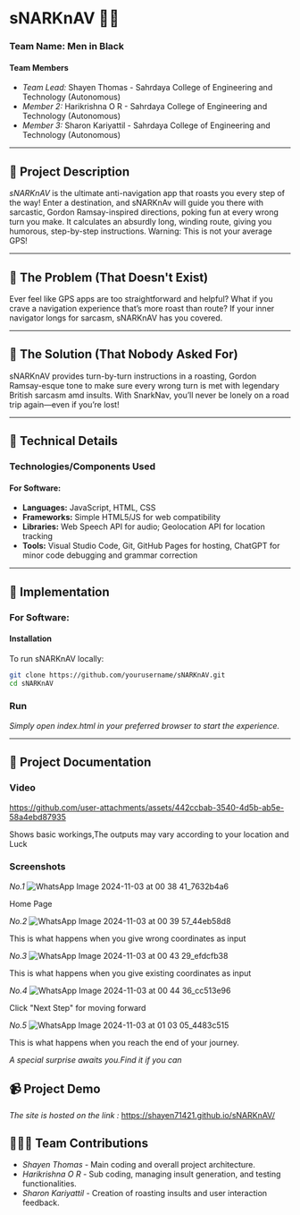 # sNARKnAV 🚗💥

### Team Name: Men in Black

#### Team Members
- *Team Lead:* Shayen Thomas - Sahrdaya College of Engineering and Technology (Autonomous)
- *Member 2:* Harikrishna O R - Sahrdaya College of Engineering and Technology (Autonomous)
- *Member 3:* Sharon Kariyattil - Sahrdaya College of Engineering and Technology (Autonomous)

---

## 📖 Project Description

*sNARKnAV* is the ultimate anti-navigation app that roasts you every step of the way! Enter a destination, and sNARKnAv will guide you there with sarcastic, Gordon Ramsay-inspired directions, poking fun at every wrong turn you make. It calculates an absurdly long, winding route, giving you humorous, step-by-step instructions. Warning: This is not your average GPS!

---

## 🚫 The Problem (That Doesn't Exist)

Ever feel like GPS apps are too straightforward and helpful? What if you crave a navigation experience that’s more roast than route? If your inner navigator longs for sarcasm, sNARKnAV has you covered.

---

## 🧩 The Solution (That Nobody Asked For)

sNARKnAV provides turn-by-turn instructions in a roasting, Gordon Ramsay-esque tone to make sure every wrong turn is met with legendary British sarcasm amd insults. With SnarkNav, you’ll never be lonely on a road trip again—even if you’re lost!

---

## 🔧 Technical Details

### Technologies/Components Used

#### For Software:
- **Languages:** JavaScript, HTML, CSS
- **Frameworks:** Simple HTML5/JS for web compatibility
- **Libraries:** Web Speech API for audio; Geolocation API for location tracking
- **Tools:** Visual Studio Code, Git, GitHub Pages for hosting, ChatGPT for minor code debugging and grammar correction


---

## 🚀 Implementation

### For Software:

#### Installation
To run sNARKnAV locally:
```bash
git clone https://github.com/yourusername/sNARKnAV.git
cd sNARKnAV
```
### Run
*Simply open index.html in your preferred browser to start the experience.*


---


## 📸 Project Documentation


### Video

https://github.com/user-attachments/assets/442ccbab-3540-4d5b-ab5e-58a4ebd87935

Shows basic workings,The outputs may vary according to your location and Luck

### Screenshots
*No.1*
![WhatsApp Image 2024-11-03 at 00 38 41_7632b4a6](https://github.com/user-attachments/assets/f8ea648b-160b-45b4-8903-0586b1ff8f31)

Home Page

*No.2*
![WhatsApp Image 2024-11-03 at 00 39 57_44eb58d8](https://github.com/user-attachments/assets/b2b69fff-4704-4189-bd56-662284dd94ac)

This is what happens when you give wrong coordinates as input

*No.3*
![WhatsApp Image 2024-11-03 at 00 43 29_efdcfb38](https://github.com/user-attachments/assets/66ee49b9-a9af-4f82-a48f-78dc9381c8da)

This is what happens when you give existing coordinates as input

*No.4*
![WhatsApp Image 2024-11-03 at 00 44 36_cc513e96](https://github.com/user-attachments/assets/38f00ca8-e211-4422-8984-8e6f72662798)

Click "Next Step" for moving forward

*No.5*
![WhatsApp Image 2024-11-03 at 01 03 05_4483c515](https://github.com/user-attachments/assets/c2a378f9-d686-4563-bc28-5a12f89a4c61)

This is what happens when you reach the end of your journey.

*A special surprise awaits you.Find it if you can*

## 📹 Project Demo

*The site is hosted on the link :* https://shayen71421.github.io/sNARKnAV/

## 🧑‍🤝‍🧑 Team Contributions

- *Shayen Thomas* - Main coding and overall project architecture.
- *Harikrishna O R* - Sub coding, managing insult generation, and testing functionalities. 
- *Sharon Kariyattil* - Creation of roasting insults and user interaction feedback.
